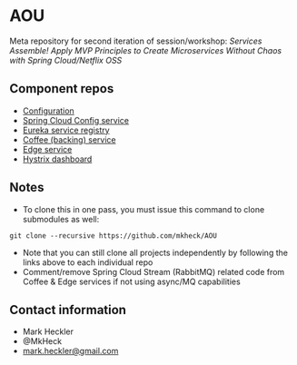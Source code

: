 # AOU
Meta repository for second iteration of session/workshop: _Services Assemble! Apply MVP Principles to Create Microservices Without Chaos with Spring Cloud/Netflix OSS_

## Component repos

* [Configuration](https://github.com/mkheck/aou-config)
* [Spring Cloud Config service](https://github.com/mkheck/aou-config-service)
* [Eureka service registry](https://github.com/mkheck/aou-eureka-service)
* [Coffee (backing) service](https://github.com/mkheck/aou-coffee-service)
* [Edge service](https://github.com/mkheck/aou-edge-service)
* [Hystrix dashboard](https://github.com/mkheck/aou-hystrix-dashboard)

## Notes

* To clone this in one pass, you must issue this command to clone submodules as well:

```
git clone --recursive https://github.com/mkheck/AOU
```

* Note that you can still clone all projects independently by following the links above to each individual repo
* Comment/remove Spring Cloud Stream (RabbitMQ) related code from Coffee & Edge services if not using async/MQ capabilities

## Contact information

* Mark Heckler
* @MkHeck
* mark.heckler@gmail.com